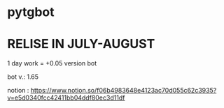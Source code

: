 # pytgbot
# RELISE IN JULY-AUGUST

1 day work = +0.05 version bot

bot v.: 1.65

notion : https://www.notion.so/f06b4983648e4123ac70d055c62c3935?v=e5d0340fcc42411bb04ddf80ec3d11df
